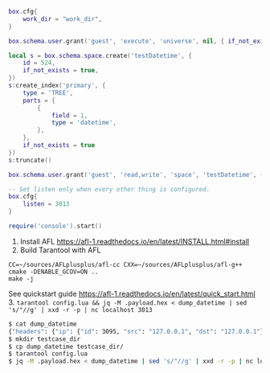 ```lua
box.cfg{
    work_dir = "work_dir",
}

box.schema.user.grant('guest', 'execute', 'universe', nil, { if_not_exists = true })

local s = box.schema.space.create('testDatetime', {
    id = 524,
    if_not_exists = true,
})
s:create_index('primary', {
    type = 'TREE',
    parts = {
        {
            field = 1,
            type = 'datetime',
        },
    },
    if_not_exists = true
})
s:truncate()

box.schema.user.grant('guest', 'read,write', 'space', 'testDatetime', { if_not_exists = true })

-- Set listen only when every other thing is configured.
box.cfg{
    listen = 3013
}

require('console').start()
```

1. Install AFL https://afl-1.readthedocs.io/en/latest/INSTALL.html#install
2. Build Tarantool with AFL
```
CC=~/sources/AFLplusplus/afl-cc CXX=~/sources/AFLplusplus/afl-g++ cmake -DENABLE_GCOV=ON ..
make -j
```
See quickstart guide https://afl-1.readthedocs.io/en/latest/quick_start.html
3. `tarantool config.lua && jq -M .payload.hex < dump_datetime | sed 's/"//g' | xxd -r -p | nc localhost 3013`

```sh
$ cat dump_datetime 
{"headers": {"ip": {"id": 3095, "src": "127.0.0.1", "dst": "127.0.0.1"}, "tcp": {"sport": 47178, "dport": 3013, "seq": 2965179756, "ack": 1159921438, "window": 64}}, "payload": {"hex": "ce 00 00 00 18 82 00 02 01 ce 00 00 00 03 82 10 cd 02 0c 21 91 c7 05 04 ce 43 b9 40 e5", "iproto": [{"header": {"REQUEST_ID": 3, "COMMAND": "INSERT"}, "body": {"SPACE_ID": 524, "TUPLE": [[4, "ce 43 b9 40 e5"]]}}]}}
$ mkdir testcase_dir
$ cp dump_datetime testcase_dir/
$ tarantool config.lua
$ jq -M .payload.hex < dump_datetime | sed 's/"//g' | xxd -r -p | nc localhost 3013
```
